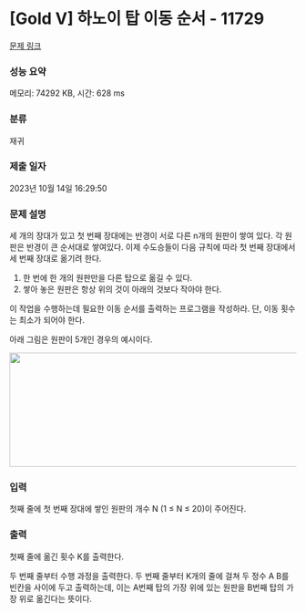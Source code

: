 # [Gold V] 하노이 탑 이동 순서 - 11729 

[문제 링크](https://www.acmicpc.net/problem/11729) 

### 성능 요약

메모리: 74292 KB, 시간: 628 ms

### 분류

재귀

### 제출 일자

2023년 10월 14일 16:29:50

### 문제 설명

<p>세 개의 장대가 있고 첫 번째 장대에는 반경이 서로 다른 n개의 원판이 쌓여 있다. 각 원판은 반경이 큰 순서대로 쌓여있다. 이제 수도승들이 다음 규칙에 따라 첫 번째 장대에서 세 번째 장대로 옮기려 한다.</p>

<ol>
	<li>한 번에 한 개의 원판만을 다른 탑으로 옮길 수 있다.</li>
	<li>쌓아 놓은 원판은 항상 위의 것이 아래의 것보다 작아야 한다.</li>
</ol>

<p>이 작업을 수행하는데 필요한 이동 순서를 출력하는 프로그램을 작성하라. 단, 이동 횟수는 최소가 되어야 한다.</p>

<p>아래 그림은 원판이 5개인 경우의 예시이다.</p>

<p style="text-align: center;"><img alt="" src="https://onlinejudgeimages.s3-ap-northeast-1.amazonaws.com/problem/11729/hanoi.png" style="height:200px; width:1050px"></p>

### 입력 

 <p>첫째 줄에 첫 번째 장대에 쌓인 원판의 개수 N (1 ≤ N ≤ 20)이 주어진다.</p>

### 출력 

 <p>첫째 줄에 옮긴 횟수 K를 출력한다.</p>

<p>두 번째 줄부터 수행 과정을 출력한다. 두 번째 줄부터 K개의 줄에 걸쳐 두 정수 A B를 빈칸을 사이에 두고 출력하는데, 이는 A번째 탑의 가장 위에 있는 원판을 B번째 탑의 가장 위로 옮긴다는 뜻이다.</p>

